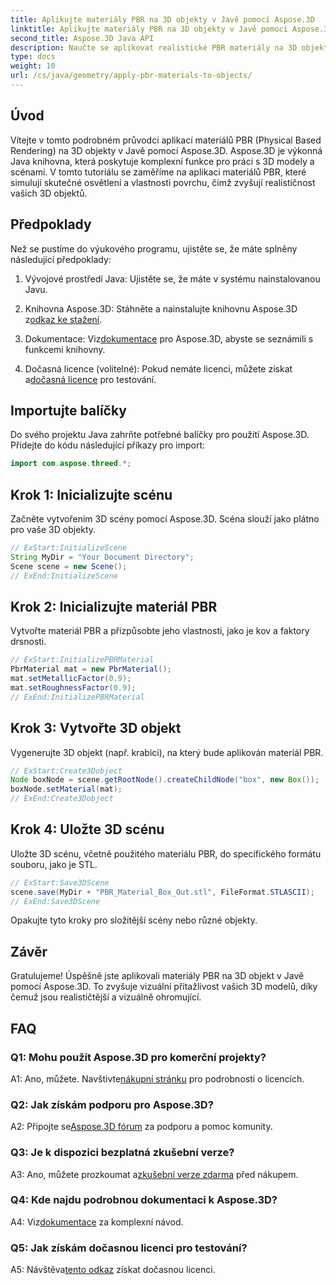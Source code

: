 ```yaml
---
title: Aplikujte materiály PBR na 3D objekty v Javě pomocí Aspose.3D
linktitle: Aplikujte materiály PBR na 3D objekty v Javě pomocí Aspose.3D
second_title: Aspose.3D Java API
description: Naučte se aplikovat realistické PBR materiály na 3D objekty v Javě pomocí Aspose.3D. Vylepšete vizuální kvalitu pomocí fyzicky založeného vykreslování.
type: docs
weight: 10
url: /cs/java/geometry/apply-pbr-materials-to-objects/
---
```

## Úvod

Vítejte v tomto podrobném průvodci aplikací materiálů PBR (Physical Based Rendering) na 3D objekty v Javě pomocí Aspose.3D. Aspose.3D je výkonná Java knihovna, která poskytuje komplexní funkce pro práci s 3D modely a scénami. V tomto tutoriálu se zaměříme na aplikaci materiálů PBR, které simulují skutečné osvětlení a vlastnosti povrchu, čímž zvyšují realističnost vašich 3D objektů.

## Předpoklady

Než se pustíme do výukového programu, ujistěte se, že máte splněny následující předpoklady:

1. Vývojové prostředí Java: Ujistěte se, že máte v systému nainstalovanou Javu.

2.  Knihovna Aspose.3D: Stáhněte a nainstalujte knihovnu Aspose.3D z[odkaz ke stažení](https://releases.aspose.com/3d/java/).

3.  Dokumentace: Viz[dokumentace](https://reference.aspose.com/3d/java/) pro Aspose.3D, abyste se seznámili s funkcemi knihovny.

4.  Dočasná licence (volitelné): Pokud nemáte licenci, můžete získat a[dočasná licence](https://purchase.aspose.com/temporary-license/) pro testování.

## Importujte balíčky

Do svého projektu Java zahrňte potřebné balíčky pro použití Aspose.3D. Přidejte do kódu následující příkazy pro import:

```java
import com.aspose.threed.*;
```

## Krok 1: Inicializujte scénu

Začněte vytvořením 3D scény pomocí Aspose.3D. Scéna slouží jako plátno pro vaše 3D objekty.

```java
// ExStart:InitializeScene
String MyDir = "Your Document Directory";
Scene scene = new Scene();
// ExEnd:InitializeScene
```

## Krok 2: Inicializujte materiál PBR

Vytvořte materiál PBR a přizpůsobte jeho vlastnosti, jako je kov a faktory drsnosti.

```java
// ExStart:InitializePBRMaterial
PbrMaterial mat = new PbrMaterial();
mat.setMetallicFactor(0.9);
mat.setRoughnessFactor(0.9);
// ExEnd:InitializePBRMaterial
```

## Krok 3: Vytvořte 3D objekt

Vygenerujte 3D objekt (např. krabici), na který bude aplikován materiál PBR.

```java
// ExStart:Create3Dobject
Node boxNode = scene.getRootNode().createChildNode("box", new Box());
boxNode.setMaterial(mat);
// ExEnd:Create3Dobject
```

## Krok 4: Uložte 3D scénu

Uložte 3D scénu, včetně použitého materiálu PBR, do specifického formátu souboru, jako je STL.

```java
// ExStart:Save3DScene
scene.save(MyDir + "PBR_Material_Box_Out.stl", FileFormat.STLASCII);
// ExEnd:Save3DScene
```

Opakujte tyto kroky pro složitější scény nebo různé objekty.

## Závěr

Gratulujeme! Úspěšně jste aplikovali materiály PBR na 3D objekt v Javě pomocí Aspose.3D. To zvyšuje vizuální přitažlivost vašich 3D modelů, díky čemuž jsou realističtější a vizuálně ohromující.

## FAQ

### Q1: Mohu použít Aspose.3D pro komerční projekty?

 A1: Ano, můžete. Navštivte[nákupní stránku](https://purchase.aspose.com/buy) pro podrobnosti o licencích.

### Q2: Jak získám podporu pro Aspose.3D?

 A2: Připojte se[Aspose.3D fórum](https://forum.aspose.com/c/3d/18) za podporu a pomoc komunity.

### Q3: Je k dispozici bezplatná zkušební verze?

 A3: Ano, můžete prozkoumat a[zkušební verze zdarma](https://releases.aspose.com/) před nákupem.

### Q4: Kde najdu podrobnou dokumentaci k Aspose.3D?

 A4: Viz[dokumentace](https://reference.aspose.com/3d/java/) za komplexní návod.

### Q5: Jak získám dočasnou licenci pro testování?

 A5: Návštěva[tento odkaz](https://purchase.aspose.com/temporary-license/) získat dočasnou licenci.